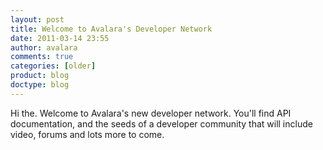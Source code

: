 ```yaml
---
layout: post
title: Welcome to Avalara's Developer Network
date: 2011-03-14 23:55
author: avalara
comments: true
categories: [older]
product: blog
doctype: blog
---
```

Hi the. Welcome to Avalara's new developer network. You'll find API documentation, and the seeds of a developer community that will include video, forums and lots more to come. 
